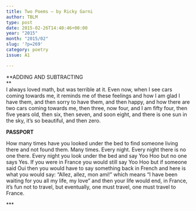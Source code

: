 ```yaml
---
title: Two Poems – by Ricky Garni
author: TBLM
type: post
date: 2015-02-26T14:40:46+00:00
year: "2015"
month: "2015/02"
slug: '?p=269'
category: poetry
issue: A1

---
```

**ADDING AND SUBTRACTING  
**  
I always loved math, but was terrible at it. Even now, when I see cars coming towards me, it reminds me of these feelings and how I am glad I have them, and then sorry to have them, and then happy, and how there are two cars coming towards me, then three, now four, and I am fifty four, then five years old, then six, then seven, and soon eight, and there is one sun in the sky, it’s so beautiful, and then zero.

**PASSPORT**

How many times have you looked under the bed to find someone living there and not found them. Many times. Every night. Every night there is no one there. Every night you look under the bed and say Yoo Hoo but no one says Yes. If you were in France you would still say Yoo Hoo but if someone said Oui then you would have to say something back in French and here is what you would say: “Allez, allez, mon ami!” which means “I have been waiting for you all my life, my love” and then your life would end, in France, it’s fun not to travel, but eventually, one must travel, one must travel to France.

\***

